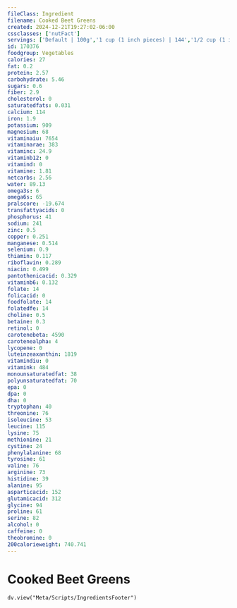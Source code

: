 ```yaml
---
fileClass: Ingredient
filename: Cooked Beet Greens
created: 2024-12-21T19:27:02-06:00
cssclasses: ['nutFact']
servings: ['Default | 100g','1 cup (1 inch pieces) | 144','1/2 cup (1 inch pieces) | 72']
id: 170376
foodgroup: Vegetables
calories: 27
fat: 0.2
protein: 2.57
carbohydrate: 5.46
sugars: 0.6
fiber: 2.9
cholesterol: 0
saturatedfats: 0.031
calcium: 114
iron: 1.9
potassium: 909
magnesium: 68
vitaminaiu: 7654
vitaminarae: 383
vitaminc: 24.9
vitaminb12: 0
vitamind: 0
vitamine: 1.81
netcarbs: 2.56
water: 89.13
omega3s: 6
omega6s: 65
pralscore: -19.674
transfattyacids: 0
phosphorus: 41
sodium: 241
zinc: 0.5
copper: 0.251
manganese: 0.514
selenium: 0.9
thiamin: 0.117
riboflavin: 0.289
niacin: 0.499
pantothenicacid: 0.329
vitaminb6: 0.132
folate: 14
folicacid: 0
foodfolate: 14
folatedfe: 14
choline: 0.5
betaine: 0.3
retinol: 0
carotenebeta: 4590
carotenealpha: 4
lycopene: 0
luteinzeaxanthin: 1819
vitamindiu: 0
vitamink: 484
monounsaturatedfat: 38
polyunsaturatedfat: 70
epa: 0
dpa: 0
dha: 0
tryptophan: 40
threonine: 76
isoleucine: 53
leucine: 115
lysine: 75
methionine: 21
cystine: 24
phenylalanine: 68
tyrosine: 61
valine: 76
arginine: 73
histidine: 39
alanine: 95
asparticacid: 152
glutamicacid: 312
glycine: 94
proline: 61
serine: 82
alcohol: 0
caffeine: 0
theobromine: 0
200calorieweight: 740.741
---
```


# Cooked Beet Greens

```dataviewjs
dv.view("Meta/Scripts/IngredientsFooter")
```